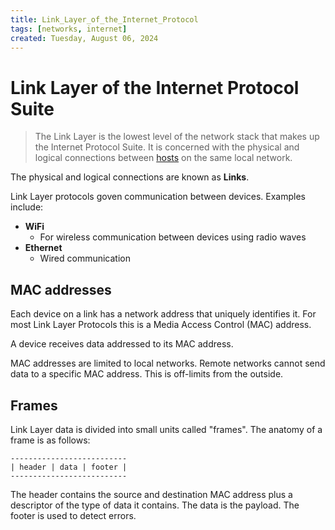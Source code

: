 ```yaml
---
title: Link_Layer_of_the_Internet_Protocol
tags: [networks, internet]
created: Tuesday, August 06, 2024
---
```


# Link Layer of the Internet Protocol Suite

> The Link Layer is the lowest level of the network stack that makes up the
> Internet Protocol Suite. It is concerned with the physical and logical
> connections between [hosts](./Network_hosts.md) on the same local network.

The physical and logical connections are known as **Links**.

Link Layer protocols goven communication between devices. Examples include:

- **WiFi**
  - For wireless communication between devices using radio waves
- **Ethernet**
  - Wired communication

## MAC addresses

Each device on a link has a network address that uniquely identifies it. For
most Link Layer Protocols this is a Media Access Control (MAC) address.

A device receives data addressed to its MAC address.

MAC addresses are limited to local networks. Remote networks cannot send data to
a specific MAC address. This is off-limits from the outside.

## Frames

Link Layer data is divided into small units called "frames". The anatomy of a
frame is as follows:

```
--------------------------
| header | data | footer |
--------------------------
```

The header contains the source and destination MAC address plus a descriptor of
the type of data it contains. The data is the payload. The footer is used to
detect errors.
